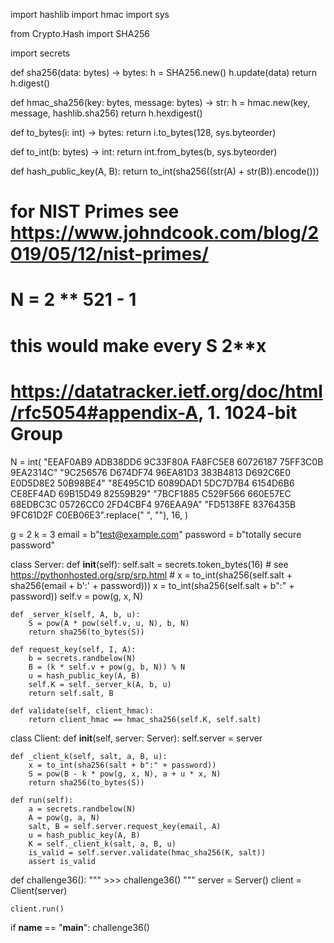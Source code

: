 import hashlib
import hmac
import sys

from Crypto.Hash import SHA256

import secrets


def sha256(data: bytes) -> bytes:
    h = SHA256.new()
    h.update(data)
    return h.digest()


def hmac_sha256(key: bytes, message: bytes) -> str:
    h = hmac.new(key, message, hashlib.sha256)
    return h.hexdigest()


def to_bytes(i: int) -> bytes:
    return i.to_bytes(128, sys.byteorder)


def to_int(b: bytes) -> int:
    return int.from_bytes(b, sys.byteorder)


def hash_public_key(A, B):
    return to_int(sha256((str(A) + str(B)).encode()))


# for NIST Primes see https://www.johndcook.com/blog/2019/05/12/nist-primes/
# N = 2 ** 521 - 1
# this would make every S 2**x

# https://datatracker.ietf.org/doc/html/rfc5054#appendix-A, 1. 1024-bit Group
N = int(
    "EEAF0AB9 ADB38DD6 9C33F80A FA8FC5E8 60726187 75FF3C0B 9EA2314C"
    "9C256576 D674DF74 96EA81D3 383B4813 D692C6E0 E0D5D8E2 50B98BE4"
    "8E495C1D 6089DAD1 5DC7D7B4 6154D6B6 CE8EF4AD 69B15D49 82559B29"
    "7BCF1885 C529F566 660E57EC 68EDBC3C 05726CC0 2FD4CBF4 976EAA9A"
    "FD5138FE 8376435B 9FC61D2F C0EB06E3".replace(" ", ""),
    16,
)

g = 2
k = 3
email = b"test@example.com"
password = b"totally secure password"


class Server:
    def __init__(self):
        self.salt = secrets.token_bytes(16)
        # see https://pythonhosted.org/srp/srp.html
        # x = to_int(sha256(self.salt + sha256(email + b':' + password)))
        x = to_int(sha256(self.salt + b":" + password))
        self.v = pow(g, x, N)

    def _server_k(self, A, b, u):
        S = pow(A * pow(self.v, u, N), b, N)
        return sha256(to_bytes(S))

    def request_key(self, I, A):
        b = secrets.randbelow(N)
        B = (k * self.v + pow(g, b, N)) % N
        u = hash_public_key(A, B)
        self.K = self._server_k(A, b, u)
        return self.salt, B

    def validate(self, client_hmac):
        return client_hmac == hmac_sha256(self.K, self.salt)


class Client:
    def __init__(self, server: Server):
        self.server = server

    def _client_k(self, salt, a, B, u):
        x = to_int(sha256(salt + b":" + password))
        S = pow(B - k * pow(g, x, N), a + u * x, N)
        return sha256(to_bytes(S))

    def run(self):
        a = secrets.randbelow(N)
        A = pow(g, a, N)
        salt, B = self.server.request_key(email, A)
        u = hash_public_key(A, B)
        K = self._client_k(salt, a, B, u)
        is_valid = self.server.validate(hmac_sha256(K, salt))
        assert is_valid


def challenge36():
    """
    >>> challenge36()
    """
    server = Server()
    client = Client(server)

    client.run()


if __name__ == "__main__":
    challenge36()

